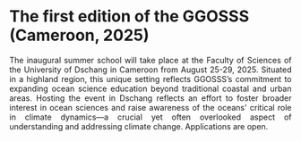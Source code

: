 # The first edition of the GGOSSS (Cameroon, 2025)

<div align=justify>
  
The inaugural summer school will take place at the Faculty of Sciences of the University of Dschang in Cameroon from August 25-29, 2025. Situated in a highland region, this unique setting reflects GGOSSS’s commitment to expanding ocean science education beyond traditional coastal and urban areas. Hosting the event in Dschang reflects an effort to foster broader interest in ocean sciences and raise awareness of the oceans' critical role in climate dynamics—a crucial yet often overlooked aspect of understanding and addressing climate change. Applications are open.

</div>
